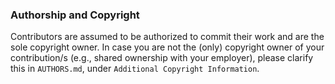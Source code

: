 ### Authorship and Copyright

Contributors are assumed to be authorized to commit their work and are the sole copyright owner. In case you are not the (only) copyright owner of your contribution/s (e.g., shared ownership with your employer), please clarify this in ``AUTHORS.md``, under ``Additional Copyright Information``.